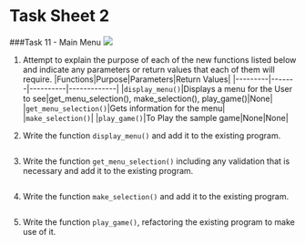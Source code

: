 Task Sheet 2
===================

###Task 11 - Main Menu
![](https://www.dropbox.com/s/z2lodkc3zy8134x/new_menu.png?dl=1)


1. Attempt to explain the purpose of each of the new functions listed below and indicate any parameters or return values that each of them will require.
|Functions|Purpose|Parameters|Return Values|
|---------|-------|----------|-------------|
|`display_menu()`|Displays a menu for the User to see|get_menu_selection(), make_selection(), play_game()|None|
|`get_menu_selection()`|Gets information for the menu|
|`make_selection()`|
|`play_game()`|To Play the sample game|None|None|

2. Write the function `display_menu()` and add it to the existing program.
```python

```
3. Write the function `get_menu_selection()` including any validation that is necessary and add it to the existing program.
```python

```
4. Write the function `make_selection()` and add it to the existing program.
```python

```
5. Write the function `play_game()`, refactoring the existing program to make use of it.
```python

```
